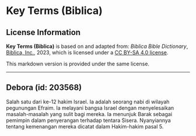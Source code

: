 # Key Terms (Biblica)

## License Information

**Key Terms (Biblica)** is based on and adapted from: _Biblica Bible Dictionary_, [Biblica, Inc.](https://www.biblica.com/), 2023, which is licensed under a [CC BY-SA 4.0 license](https://creativecommons.org/licenses/by-sa/4.0/legalcode.en).

This markdown version is provided under the same license.



--------------------------------

## Debora (id: 203568)

Salah satu dari ke\-12 hakim Israel. Ia adalah seorang nabi di wilayah pegunungan Efraim. Ia melayani bangsa Israel dengan menyelesaikan masalah\-masalah yang sulit bagi mereka. Ia menunjuk Barak sebagai pemimpin dalam penyerangan terhadap tentara Sisera. Nyanyiannya tentang kemenangan mereka dicatat dalam Hakim\-hakim pasal 5\. 


